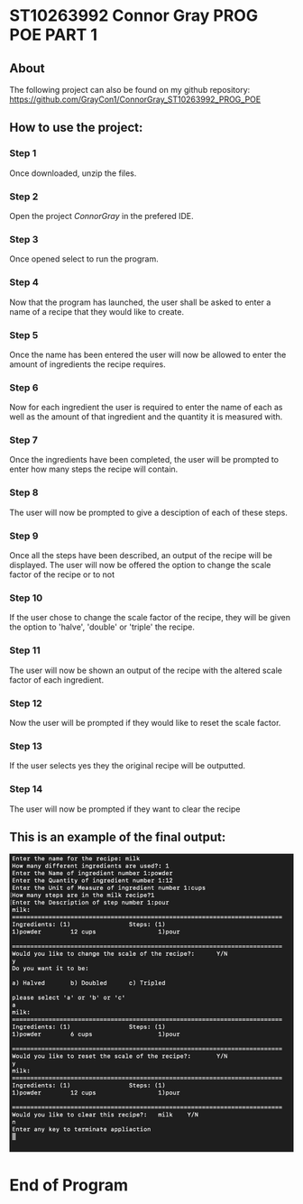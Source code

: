 # ST10263992 Connor Gray PROG POE PART 1

## About
The following project can also be found on my github repository: https://github.com/GrayCon1/ConnorGray_ST10263992_PROG_POE

## How to use the project:
### Step 1
Once downloaded, unzip the files.

### Step 2
Open the project _ConnorGray_ in the prefered IDE.

### Step 3
Once opened select to run the program. 

### Step 4 
Now that the program has launched, the user shall be asked to enter a name of a recipe that they would like to create.

### Step 5
Once the name has been entered the user will now be allowed to enter the amount of ingredients the recipe requires.

### Step 6
Now for each ingredient the user is required to enter the name of each as well as the amount of that ingredient and the quantity it is measured with.

### Step 7
Once the ingredients have been completed, the user will be prompted to enter how many steps the recipe will contain.

### Step 8
The user will now be prompted to give a desciption of each of these steps.

### Step 9
Once all the steps have been described, an output of the recipe will be displayed. The user will now be offered the option to change the scale factor of the recipe or to not

### Step 10
If the user chose to change the scale factor of the recipe, they will be given the option to 'halve', 'double' or 'triple' the recipe.

### Step 11
The user will now be shown an output of the recipe with the altered scale factor of each ingredient.

### Step 12
Now the user will be prompted if they would like to reset the scale factor.

### Step 13 
If the user selects yes they the original recipe will be outputted.

### Step 14
The user will now be prompted if they want to clear the recipe

## This is an example of the final output:
<img src="Images/Screenshot 2024-04-13 at 14.13.10.jpg" alt="Steps in POE"/>

# End of Program
